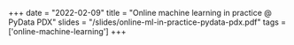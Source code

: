 +++
date = "2022-02-09"
title = "Online machine learning in practice @ PyData PDX"
slides = "/slides/online-ml-in-practice-pydata-pdx.pdf"
tags = ['online-machine-learning']
+++
